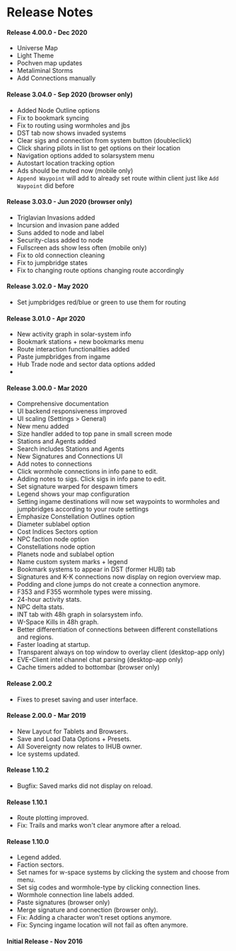 # Release Notes

#### Release 4.00.0 - Dec 2020
 - Universe Map
 - Light Theme
 - Pochven map updates
 - Metaliminal Storms
 - Add Connections manually

#### Release 3.04.0 - Sep 2020 (browser only)
 - Added Node Outline options 
 - Fix to bookmark syncing 
 - Fix to routing using wormholes and jbs 
 - DST tab now shows invaded systems 
 - Clear sigs and connection from system button (doubleclick)
 - Click sharing pilots in list to get options on their location
 - Navigation options added to solarsystem menu 
 - Autostart location tracking option 
 - Ads should be muted now (mobile only)
 - `Append Waypoint` will add to already set route within client just like `Add Waypoint` did before 

#### Release 3.03.0 - Jun 2020 (browser only)
 - Triglavian Invasions added  
 - Incursion and invasion pane added  
 - Suns added to node and label  
 - Security-class added to node  
 - Fullscreen ads show less often (mobile only) 
 - Fix to old connection cleaning  
 - Fix to jumpbridge states
 - Fix to changing route options changing route accordingly

#### Release 3.02.0 - May 2020
 - Set jumpbridges red/blue or green to use them for routing

#### Release 3.01.0 - Apr 2020
- New activity graph in solar-system info
- Bookmark stations + new bookmarks menu
- Route interaction functionalities added
- Paste jumpbridges from ingame
- Hub Trade node and sector data options added
- 
#### Release 3.00.0 - Mar 2020
- Comprehensive documentation
- UI backend responsiveness improved
- UI scaling (Settings > General)
- New menu added
- Size handler added to top pane in small screen mode
- Stations and Agents added
- Search includes Stations and Agents
- New Signatures and Connections UI
- Add notes to connections
- Click wormhole connections in info pane to edit.
- Adding notes to sigs. Click sigs in info pane to edit.
- Set signature warped for despawn timers
- Legend shows your map configuration
- Setting ingame destinations will now set waypoints to wormholes and jumpbridges according to your route settings
- Emphasize Constellation Outlines option
- Diameter sublabel option
- Cost Indices Sectors option
- NPC faction node option
- Constellations node option
- Planets node and sublabel option
- Name custom system marks + legend
- Bookmark systems to appear in DST (former HUB) tab
- Signatures and K-K connections now display on region overview map.
- Podding and clone jumps do not create a connection anymore.
- F353 and F355 wormhole types were missing.
- 24-hour activity stats.
- NPC delta stats.
- INT tab with 48h graph in solarsystem info.
- W-Space Kills in 48h graph.
- Better differentiation of connections between different constellations and regions.
- Faster loading at startup.
- Transparent always on top window to overlay client (desktop-app only)
- EVE-Client intel channel chat parsing (desktop-app only)
- Cache timers added to bottombar (browser only)

#### Release 2.00.2
- Fixes to preset saving and user interface.

#### Release 2.00.0 - Mar 2019
- New Layout for Tablets and Browsers.
- Save and Load Data Options + Presets.
- All Sovereignty now relates to IHUB owner.
- Ice systems updated.

#### Release 1.10.2
- Bugfix: Saved marks did not display on reload.

#### Release 1.10.1
- Route plotting improved.
- Fix: Trails and marks won't clear anymore after a reload.

#### Release 1.10.0
- Legend added.
- Faction sectors.
- Set names for w-space systems by clicking the system and choose from menu.
- Set sig codes and wormhole-type by clicking connection lines.
- Wormhole connection line labels added.
- Paste signatures (browser only)
- Merge signature and connection (browser only).
- Fix: Adding a character won't reset options anymore.
- Fix: Syncing ingame location will not fail as often anymore.

#### Initial Release - Nov 2016

<!--stackedit_data:
eyJoaXN0b3J5IjpbLTE3NzQ3OTQ4ODAsLTE1ODMwODIzNDMsNz
YyMTQzODk3LDE4ODM0ODU2OCw2MzY5ODIyNDgsMTE0NjExNTk5
MiwxMzk3MTQ5NTUyLC01OTk2OTk5NjQsMTY5MTEyMzcwNCwxMT
U1MTMzOTg0LC0xMTExNzYwOTYxLDMxNTU5NzY2Myw5OTk1MTQz
ODMsMjAyOTMwMjA1MywtMzc4MTUwOTU3LC04MDExNTA0ODEsMj
ExODA4ODg3LDYzOTY3MTIzLDc3ODI5MTY1MSwtMTk0ODIzNzE4
NF19
-->